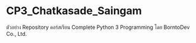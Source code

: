 # CP3_Chatkasade_Saingam
ตัวอย่าง Repository คอร์สเรียน Complete Python 3 Programming โดย BorntoDev Co., Ltd.
